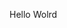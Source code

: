 Hello Wolrd




















































































































































































































































































































































































































































































































































































































































































































































































































































































































































































































































































































































































































































































































































































































































































































































































































































































































































































































































































































































































































































































































































































































































































































































































































































































































































































































































































































































































































































































